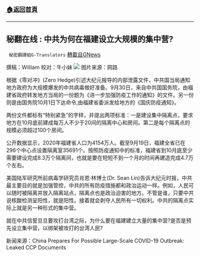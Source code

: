 ###  [:house:返回首頁](https://github.com/ourhimalayas/txt)
---


## 秘翻在线 : 中共为何在福建设立大规模的集中营?
` 秘密翻譯組G-Translators` [轉載自GNews](https://gnews.org/zh-hans/1591347/)

撰稿：William
校对：牛小妹
![](https://assets.gnews.org/wp-content/uploads/2021/10/epa-9.jpg)
图片来源：网路

根据《零对冲》(Zero Hedge)引述大纪元报导的内部泄露文件，中共国当局通知地方政府为大规模爆发的中共病毒做好准备。9月30日，来自中共国国务院，由福建省政府转发地方当局的一份题为《进一步加强防疫工作的通知》的文件。另一份则是由国务院10月1日下达命令,由福建省委派发给地方的《国庆防疫通知》。

两份文件都标有“特别紧急”的字样，并提出两项标准：一是建设集中隔离点，要求地方在10月底前建成每万人不少于20间的隔离中心和房间。第二是每个隔离点的规模必须超过100个房间。

公开数据显示，2020年福建省人口为4154万人。截至9月19日，福建全省已在296个中心点设置隔离室35691个。按照防疫通知中的标准，福建省到10月底至少需要建设完成8.3万个隔离间，也就是要在短短不到一个月的时间再建造完成4.7万个左右。

美国陆军研究所前病毒学研究员肖恩·林博士(Dr. Sean Lin)告诉大纪元时报，中共最主要目的就是加强管控，中共的所有防疫措施都和政治运动一样。例如，人民可以随时被隔离并放入隔离站点，隔离点也是政治迫害的地方。不管是谁，只要中共说核酸检测呈阳性，就是阳性。接着就会剥夺人民所有一切权利。中共的隔离点实际上就是另一种形式的集中营。

就在中共信誓旦旦要攻打台湾之际，为什么要在福建建立大量的集中营?是否是预先设立集中营，以绑架被攻打的台湾人民?

新闻来源：China Prepares For Possible Large-Scale COVID-19 Outbreak: Leaked CCP Documents
